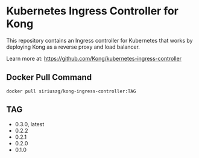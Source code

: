 # Kubernetes Ingress Controller for Kong

This repository contains an Ingress controller for Kubernetes that works by deploying Kong as a reverse proxy and load balancer.

Learn more at: <https://github.com/Kong/kubernetes-ingress-controller>

## Docker Pull Command

`docker pull siriuszg/kong-ingress-controller:TAG`

## TAG

* 0.3.0, latest
* 0.2.2
* 0.2.1
* 0.2.0
* 0.1.0
